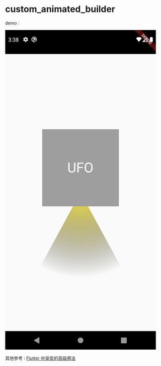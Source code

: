 # custom_animated_builder

demo : 

![](01.png)

其他參考 : 
[Flutter 中渐变的高级用法](https://blog.csdn.net/mengks1987/article/details/107135048) 